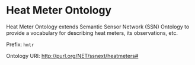 # Heat Meter Ontology

Heat Meter Ontology extends Semantic Sensor Network (SSN) Ontology to provide a vocabulary for describing heat meters, its observations, etc.

Prefix: `hmtr`

Ontology URI: http://purl.org/NET/ssnext/heatmeters#
